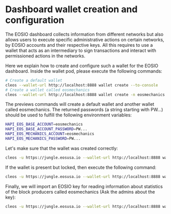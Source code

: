 # Dashboard wallet creation and configuration

The EOSIO dashboard collects information from different networks but also
allows users to execute specific administrative actions on certain networks,
by EOSIO accounts and their respective keys. All this requires to use a 
wallet that acts as an intermediary to sign transactions and interact with
permissioned actions in the networks.

Here we explain how to create and configure such a wallet for the EOSIO
dashboard. Inside the wallet pod, please execute the following commands:

```bash
# Create a default wallet
cleos --wallet-url http://localhost:8888 wallet create --to-console
# Create a wallet called eosmechanics
cleos --wallet-url http://localhost:8888 wallet create -n eosmechanics --to-console
```

The previews commands will create a default wallet and another wallet called
eosmechanics. The returned passwords (a string starting with PW...) should be
used to fulfill the following environment variables:

```bash
HAPI_EOS_BASE_ACCOUNT=eosmechanics
HAPI_EOS_BASE_ACCOUNT_PASSWORD=PW...
HAPI_EOS_MECHANICS_ACCOUNT=eosmechanics
HAPI_EOS_MECHANICS_PASSWORD=PW...
```

Let's make sure that the wallet was created correctly:

```bash
cleos -u https://jungle.eosusa.io --wallet-url http://localhost:8888 wallet list
```

If the wallet is present but locked, then execute the following command:

```bash
cleos -u https://jungle.eosusa.io --wallet-url http://localhost:8888 wallet unlock -n eosmechanics
```

Finally, we will import an EOSIO key for reading information about statistics of the block
producers called eosmechanics (Ask the admins about the key):

```bash
cleos -u https://jungle.eosusa.io --wallet-url http://localhost:8888 wallet import -n eosmechanics
```
